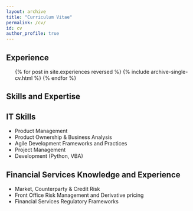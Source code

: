 ```yaml
---
layout: archive
title: "Curriculum Vitae"
permalink: /cv/
id: cv
author_profile: true
---
```


Experience
---
  <ul>{% for post in site.experiences reversed %}
    {% include archive-single-cv.html %}
  {% endfor %}</ul>


Skills and Expertise
--------

## IT Skills

* Product Management
* Product Ownership & Business Analysis
* Agile Development Frameworks and Practices
* Project Management
* Development (Python, VBA)

## Financial Services Knowledge and Experience

* Market, Counterparty & Credit Risk
* Front Office Risk Management and Derivative pricing
* Financial Services Regulatory Frameworks
